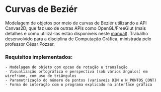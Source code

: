 # Curvas de Beziér

Modelagem de objetos por meio de curvas de Beziér utilizando a API Canvas2D, que faz uso de outras APIs como OpenGL/FreeGlut (mais detalhes e como utilizá-las estão disponíveis neste [manual](https://github.com/nikolascm/bezier_curves/blob/main/bezier_curves/Manual%20Canvas2D.pdf)). Trabalho desenvolvido para a disciplina de Computação Gráfica, ministrada pelo professor César Pozzer.

### Requisitos implementados:
    - Modelagem do objeto com opcao de rotação e translação
    - Visualização ortográfica e perspectiva (sob vários ângulos) em wireframe, com uso de triângulos
    - Parametrização do número de pontos (variaveis DIM e N_PONTOS_CONT)
    - Forma de interação com o programa explicado na interface gráfica
 
